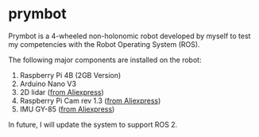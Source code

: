 # prymbot

Prymbot is a 4-wheeled non-holonomic robot developed by myself to test my competencies with the Robot Operating System (ROS). 

The following major components are installed on the robot:
1. Raspberry Pi 4B (2GB Version)
2. Arduino Nano V3
3. 2D lidar ([from Aliexpress](https://www.aliexpress.com/item/4001253880158.html?spm=a2g0o.order_list.0.0.573f1802iVwUdw))
4. Raspberry Pi Cam rev 1.3 ([from Aliexpress](https://www.aliexpress.com/item/32986293504.html?spm=a2g0o.order_list.0.0.573f1802iVwUdw))
5. IMU GY-85 ([from Aliexpress](https://www.aliexpress.com/item/2024503421.html?spm=a2g0o.order_list.0.0.573f1802iVwUdw))



In future, I will update the system to support ROS 2. 
